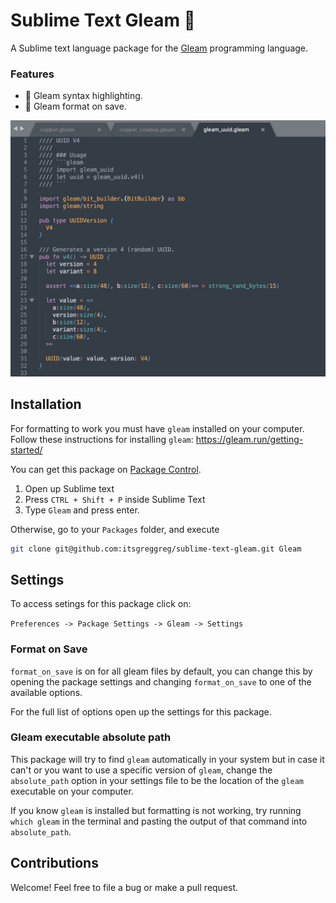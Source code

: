 # Sublime Text Gleam 💫

A Sublime text language package for the [Gleam](https://gleam.run) programming language.

### Features

- 🎨 Gleam syntax highlighting.
- 👔 Gleam format on save.

![highlighting demo](https://github.com/itsgreggreg/sublime-text-gleam/blob/main/images/highlighting_demo.jpg?raw=true)

## Installation

For formatting to work you must have `gleam` installed on your computer.
Follow these instructions for installing `gleam`: https://gleam.run/getting-started/

You can get this package on [Package Control](https://packagecontrol.io/packages/Gleam).

1. Open up Sublime text
2. Press `CTRL + Shift + P` inside Sublime Text
3. Type `Gleam` and press enter.

Otherwise, go to your `Packages` folder, and execute

```bash
git clone git@github.com:itsgreggreg/sublime-text-gleam.git Gleam
```

## Settings

To access setings for this package click on:

`Preferences -> Package Settings -> Gleam -> Settings`

### Format on Save

`format_on_save` is on for all gleam files by default, you can change this
by opening the package settings and changing `format_on_save` to one of the
available options.

For the full list of options open up the settings for this package.

### Gleam executable absolute path

This package will try to find `gleam` automatically in your system but in case
it can't or you want to use a specific version of `gleam`, change the
`absolute_path` option in your settings file to be the location of the `gleam`
executable on your computer.

If you know `gleam` is installed but formatting is not working, try running
`which gleam` in the terminal and pasting the output of that command into
`absolute_path`.

## Contributions

Welcome! Feel free to file a bug or make a pull request.
